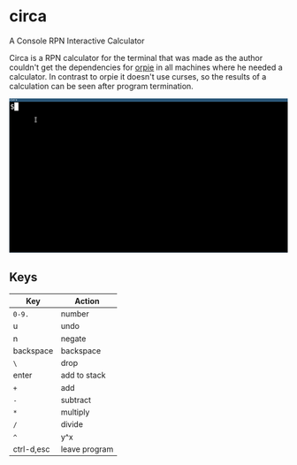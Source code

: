 # circa
A Console RPN Interactive Calculator

Circa is a RPN calculator for the terminal that was made as the author couldn't get the dependencies for [orpie](https://github.com/pelzlpj/orpie) in all machines where he needed a calculator. In contrast to orpie it doesn't use curses, so the results of a calculation can be seen after program termination.

![Run in xterm](data/screenshots/run.gif)

## Keys

Key        | Action
---------- | -------------
`0-9.`     | number
u          | undo
n          | negate
backspace  | backspace
`\`        | drop
enter      | add to stack
`+`        | add
`-`        | subtract
`*`        | multiply
`/`        | divide
`^`        | y^x
ctrl-d,esc | leave program
